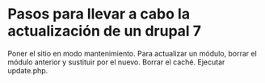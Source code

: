 
# Pasos para llevar a cabo la actualización de un drupal 7


Poner el sitio en modo mantenimiento.
Para actualizar un módulo, borrar el módulo anterior y sustituir por el nuevo.
Borrar el caché.
Ejecutar update.php.